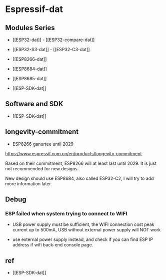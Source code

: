 
# Espressif-dat

## Modules Series 

- [[ESP32-dat]] - [[ESP32-compare-dat]]

- [[ESP32-S3-dat]] - [[ESP32-C3-dat]]

- [[ESP8266-dat]]

- [[ESP8684-dat]]

- [[ESP8685-dat]]

- [[ESP-SDK-dat]]

## Software and SDK 

- [[ESP-SDK-dat]]


## longevity-commitment

- ESP8266 ganurtee until 2029 

https://www.espressif.com.cn/en/products/longevity-commitment

Based on their commitment, ESP8266 will at least last until 2029. It is just not recommended for new designs. 

New design should use ESP8684, also called ESP32-C2, I will try to add more information later.

## Debug 

### ESP failed when system trying to connect to WIFI

- USB power supply must be sufficient, the WIFI connection cost peak current up to 500mA, USB without external power supply will NOT work

- use external power supply instead, and check if you can find ESP IP address if wifi back-end console page. 



## ref 

- [[ESP-SDK-dat]]